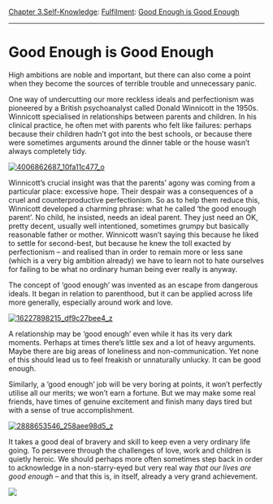 [Chapter 3.Self-Knowledge](https://www.theschooloflife.com/thebookoflife/category/self-knowledge/): [Fulfilment](https://www.theschooloflife.com/thebookoflife/category/self-knowledge/fulfilment/): [Good Enough is Good Enough](https://www.theschooloflife.com/thebookoflife/good-enough-is-good-enough/)

* * *

# Good Enough is Good Enough

High ambitions are noble and important, but there can also come a point when they become the sources of terrible trouble and unnecessary panic.

One way of undercutting our more reckless ideals and perfectionism was pioneered by a British psychoanalyst called Donald Winnicott in the 1950s. Winnicott specialised in relationships between parents and children. In his clinical practice, he often met with parents who felt like failures: perhaps because their children hadn’t got into the best schools, or because there were sometimes arguments around the dinner table or the house wasn’t always completely tidy.

[![4006862687_10fa11c477_o](https://www.theschooloflife.com/thebookoflife/wp-content/uploads/2016/06/4006862687_10fa11c477_o.jpg)](http://www.thebookoflife.org/wp-content/uploads/2016/06/4006862687_10fa11c477_o.jpg)

Winnicott’s crucial insight was that the parents’ agony was coming from a particular place: excessive hope. Their despair was a consequences of a cruel and counterproductive perfectionism. So as to help them reduce this, Winnicott developed a charming phrase: what he called ‘the good enough parent’. No child, he insisted, needs an ideal parent. They just need an OK, pretty decent, usually well intentioned, sometimes grumpy but basically reasonable father or mother. Winnicott wasn’t saying this because he liked to settle for second-best, but because he knew the toll exacted by perfectionism – and realised than in order to remain more or less sane (which is a very big ambition already) we have to learn not to hate ourselves for failing to be what no ordinary human being ever really is anyway.

The concept of ‘good enough’ was invented as an escape from dangerous ideals. It began in relation to parenthood, but it can be applied across life more generally, especially around work and love.

[![16227898215_df9c27bee4_z](https://www.theschooloflife.com/thebookoflife/wp-content/uploads/2016/06/16227898215_df9c27bee4_z.jpg)](http://www.thebookoflife.org/wp-content/uploads/2016/06/16227898215_df9c27bee4_z.jpg)

A relationship may be ‘good enough’ even while it has its very dark moments. Perhaps at times there’s little sex and a lot of heavy arguments. Maybe there are big areas of loneliness and non-communication. Yet none of this should lead us to feel freakish or unnaturally unlucky. It can be good enough.

Similarly, a ‘good enough’ job will be very boring at points, it won’t perfectly utilise all our merits; we won’t earn a fortune. But we may make some real friends, have times of genuine excitement and finish many days tired but with a sense of true accomplishment.

[![2888653546_258aee98d5_z](https://www.theschooloflife.com/thebookoflife/wp-content/uploads/2016/06/2888653546_258aee98d5_z.jpg)](http://www.thebookoflife.org/wp-content/uploads/2016/06/2888653546_258aee98d5_z.jpg)

It takes a good deal of bravery and skill to keep even a very ordinary life going. To persevere through the challenges of love, work and children is quietly heroic. We should perhaps more often sometimes step back in order to acknowledge in a non-starry-eyed but very real way _that our lives are good enough –_ and that this is, in itself, already a very grand achievement.

[![](https://img.youtube.com/vi/RbtflLkVv4E/0.jpg)](https://www.youtube.com/embed/RbtflLkVv4E '')
